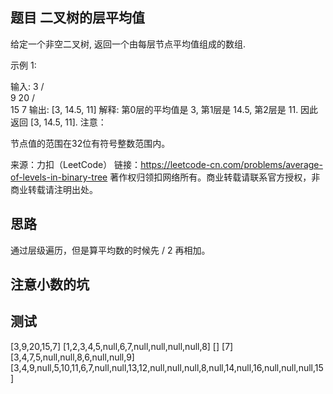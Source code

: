 ## 题目 二叉树的层平均值
给定一个非空二叉树, 返回一个由每层节点平均值组成的数组.

示例 1:

输入:
    3
   / \
  9  20
    /  \
   15   7
输出: [3, 14.5, 11]
解释:
第0层的平均值是 3,  第1层是 14.5, 第2层是 11. 因此返回 [3, 14.5, 11].
注意：

节点值的范围在32位有符号整数范围内。

来源：力扣（LeetCode）
链接：https://leetcode-cn.com/problems/average-of-levels-in-binary-tree
著作权归领扣网络所有。商业转载请联系官方授权，非商业转载请注明出处。

## 思路
通过层级遍历，但是算平均数的时候先 / 2 再相加。

## 注意小数的坑

## 测试

[3,9,20,15,7]
[1,2,3,4,5,null,6,7,null,null,null,null,8]
[]
[7]
[3,4,7,5,null,null,8,6,null,null,9]
[3,4,9,null,5,10,11,6,7,null,null,13,12,null,null,null,8,null,14,null,16,null,null,null,15]